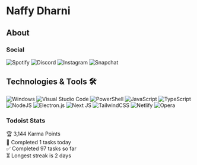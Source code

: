 # Naffy Dharni

## About

### Social

![Spotify](https://img.shields.io/badge/Spotify-1ED760?style=for-the-badge&logo=spotify&logoColor=white)
![Discord](https://dcbadge.vercel.app/api/shield/769074861644840983)
![Instagram](https://img.shields.io/badge/Instagram-%23E4405F.svg?style=for-the-badge&logo=Instagram&logoColor=white)
![Snapchat](https://img.shields.io/badge/Snapchat-%23FFFC00.svg?style=for-the-badge&logo=Snapchat&logoColor=white)


## Technologies & Tools 🛠️

![Windows](https://img.shields.io/badge/Windows%2010-0078D6?style=for-the-badge&logo=windows&logoColor=white)
![Visual Studio Code](https://img.shields.io/badge/Visual%20Studio%20Code-0078d7.svg?style=for-the-badge&logo=visual-studio-code&logoColor=white)
![PowerShell](https://img.shields.io/badge/PowerShell%207-191970?style=for-the-badge&logo=powershell&logoColor=white)
![JavaScript](https://img.shields.io/badge/javascript-%23323330.svg?style=for-the-badge&logo=javascript&logoColor=%23F7DF1E)
![TypeScript](https://img.shields.io/badge/typescript-%23007ACC.svg?style=for-the-badge&logo=typescript&logoColor=white)
![NodeJS](https://img.shields.io/badge/node.js-6DA55F?style=for-the-badge&logo=node.js&logoColor=white)
![Electron.js](https://img.shields.io/badge/Electron.js-191970?style=for-the-badge&logo=Electron&logoColor=white)
![Next JS](https://img.shields.io/badge/Next.js-black?style=for-the-badge&logo=next.js&logoColor=white)
![TailwindCSS](https://img.shields.io/badge/tailwindcss-%2338B2AC.svg?style=for-the-badge&logo=tailwind-css&logoColor=white)
![Netlify](https://img.shields.io/badge/netlify-%23000000.svg?style=for-the-badge&logo=netlify&logoColor=#00C7B7)
![Opera](https://img.shields.io/badge/Opera-FF1B2D?style=for-the-badge&logo=Opera&logoColor=white)

### Todoist Stats

<!-- TODO-IST:START -->
🏆  3,144 Karma Points           
🌸  Completed 1 tasks today           
✅  Completed 97 tasks so far           
⏳  Longest streak is 2 days
<!-- TODO-IST:END -->
